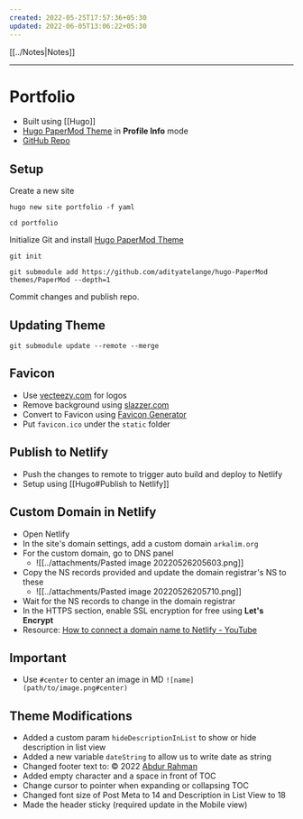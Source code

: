```yaml
---
created: 2022-05-25T17:57:36+05:30
updated: 2022-06-05T13:06:22+05:30
---
```

[[../Notes|Notes]]

---
# Portfolio
- Built using [[Hugo]]
- [Hugo PaperMod Theme](https://github.com/adityatelange/hugo-PaperMod) in **Profile Info** mode
- [GitHub Repo](https://github.com/arkalim/portfolio)

## Setup
Create a new site
```
hugo new site portfolio -f yaml
```
```
cd portfolio
```
Initialize Git and install [Hugo PaperMod Theme](https://github.com/adityatelange/hugo-PaperMod)
```
git init
```
```
git submodule add https://github.com/adityatelange/hugo-PaperMod themes/PaperMod --depth=1
```
Commit changes and publish repo.

## Updating Theme
```
git submodule update --remote --merge
```

## Favicon
- Use [vecteezy.com](https://www.vecteezy.com/free-vector/ar-logo) for logos
- Remove background using [slazzer.com](https://www.slazzer.com/)
- Convert to Favicon using [Favicon Generator](https://favicon.io/favicon-converter/)
- Put `favicon.ico` under the `static` folder

## Publish to Netlify
- Push the changes to remote to trigger auto build and deploy to Netlify
- Setup using [[Hugo#Publish to Netlify]]

## Custom Domain in Netlify
- Open Netlify
- In the site's domain settings, add a custom domain `arkalim.org`
- For the custom domain, go to DNS panel
	- ![[../attachments/Pasted image 20220526205603.png]]
- Copy the NS records provided and update the domain registrar's NS to these
	- ![[../attachments/Pasted image 20220526205710.png]]
- Wait for the NS records to change in the domain registrar
- In the HTTPS section, enable SSL encryption for free using **Let's Encrypt**
- Resource: [How to connect a domain name to Netlify - YouTube](https://www.youtube.com/watch?v=qlrCptpwtgs)

## Important
- Use `#center` to center an image in MD `![name](path/to/image.png#center)`

## Theme Modifications
- Added a custom param `hideDescriptionInList`  to show or hide description in list view
- Added a new variable `dateString` to allow us to write date as string
- Changed footer text to: © 2022 [Abdur Rahman](https://arkalim.org/)
- Added empty character and a space in front of TOC
- Change cursor to pointer when expanding or collapsing TOC
- Changed font size of Post Meta to 14 and Description in List View to 18
- Made the header sticky (required update in the Mobile view)